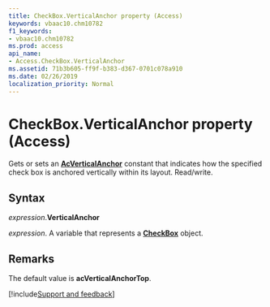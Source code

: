 ```yaml
---
title: CheckBox.VerticalAnchor property (Access)
keywords: vbaac10.chm10782
f1_keywords:
- vbaac10.chm10782
ms.prod: access
api_name:
- Access.CheckBox.VerticalAnchor
ms.assetid: 71b3b605-ff9f-b383-d367-0701c078a910
ms.date: 02/26/2019
localization_priority: Normal
---
```



# CheckBox.VerticalAnchor property (Access)

Gets or sets an **[AcVerticalAnchor](Access.AcVerticalAnchor.md)** constant that indicates how the specified check box is anchored vertically within its layout. Read/write.


## Syntax

_expression_.**VerticalAnchor**

_expression_. A variable that represents a **[CheckBox](Access.CheckBox.md)** object.


## Remarks

The default value is **acVerticalAnchorTop**.




[!include[Support and feedback](~/includes/feedback-boilerplate.md)]